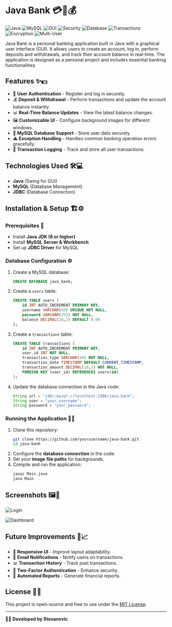 # Java Bank 💳🏦💰

![Java](https://img.shields.io/badge/Java-ED8B00?style=for-the-badge&logo=openjdk&logoColor=white)
![MySQL](https://img.shields.io/badge/MySQL-4479A1?style=for-the-badge&logo=mysql&logoColor=white)
![GUI](https://img.shields.io/badge/GUI-Swing-blue?style=for-the-badge)
![Security](https://img.shields.io/badge/Security-Enabled-green?style=for-the-badge)
![Database](https://img.shields.io/badge/Database-SQL-important?style=for-the-badge)
![Transactions](https://img.shields.io/badge/Transactions-Secure-blue?style=for-the-badge)
![Encryption](https://img.shields.io/badge/Encryption-AES256-critical?style=for-the-badge)
![Multi-User](https://img.shields.io/badge/Multi--User-Support-orange?style=for-the-badge)

Java Bank is a personal banking application built in Java with a graphical user interface (GUI). It allows users to create an account, log in, perform deposits and withdrawals, and track their account balance in real-time. The application is designed as a personal project and includes essential banking functionalities.

## Features ✨💵

- 🔐 **User Authentication** - Register and log in securely.
- 💰 **Deposit & Withdrawal** - Perform transactions and update the account balance instantly.
- 📊 **Real-Time Balance Updates** - View the latest balance changes.
- 🖼 **Customizable UI** - Configure background images for different windows.
- 📂 **MySQL Database Support** - Store user data securely.
- ⚠️ **Exception Handling** - Handles common banking operation errors gracefully.
- 🔄 **Transaction Logging** - Track and store all user transactions.

## Technologies Used 🛠💻

- **Java** (Swing for GUI)
- **MySQL** (Database Management)
- **JDBC** (Database Connection)

## Installation & Setup 🏗⚙️

### Prerequisites 📌
- Install **Java JDK (8 or higher)**
- Install **MySQL Server & Workbench**
- Set up **JDBC Driver** for MySQL

### Database Configuration ⚙️
1. Create a MySQL database:
   ```sql
   CREATE DATABASE java_bank;
   ```
2. Create a `users` table:
   ```sql
   CREATE TABLE users (
       id INT AUTO_INCREMENT PRIMARY KEY,
       username VARCHAR(50) UNIQUE NOT NULL,
       password VARCHAR(255) NOT NULL,
       balance DECIMAL(10,2) DEFAULT 0.00
   );
   ```
3. Create a `transactions` table:
   ```sql
   CREATE TABLE transactions (
       id INT AUTO_INCREMENT PRIMARY KEY,
       user_id INT NOT NULL,
       transaction_type VARCHAR(50) NOT NULL,
       transaction_date TIMESTAMP DEFAULT CURRENT_TIMESTAMP,
       transaction_amount DECIMAL(10,2) NOT NULL,
       FOREIGN KEY (user_id) REFERENCES users(id)
   );
   ```
4. Update the database connection in the Java code:
   ```java
   String url = "jdbc:mysql://localhost:3306/java_bank";
   String user = "your_username";
   String password = "your_password";
   ```

### Running the Application 🚀💡
1. Clone this repository:
   ```bash
   git clone https://github.com/yourusername/java-bank.git
   cd java-bank
   ```
2. Configure the **database connection** in the code.
3. Set your **image file paths** for backgrounds.
4. Compile and run the application:
   ```bash
   javac Main.java
   java Main
   ```

## Screenshots 🖼📸

![Login](https://via.placeholder.com/600x300?text=Login+Screen)

![Dashboard](https://via.placeholder.com/600x300?text=Dashboard)

## Future Improvements 🚀📈
- 📱 **Responsive UI** - Improve layout adaptability.
- 📩 **Email Notifications** - Notify users on transactions.
- 📊 **Transaction History** - Track past transactions.
- 🔑 **Two-Factor Authentication** - Enhance security.
- 🔄 **Automated Reports** - Generate financial reports.

## License 📜✅
This project is open-source and free to use under the [MIT License](LICENSE).

---

👨‍💻 **Developed by Stevanovic**

